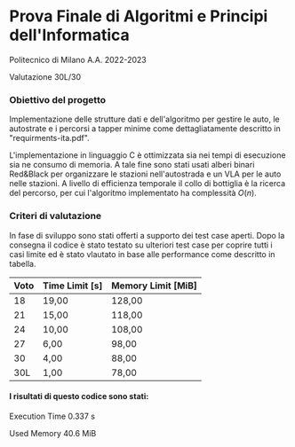 # Prova Finale di Algoritmi e Principi dell'Informatica


Politecnico di Milano A.A. 2022-2023

Valutazione 30L/30

### Obiettivo del progetto

Implementazione delle strutture dati e dell'algoritmo per gestire le auto, le autostrate e i percorsi a tapper minime come dettagliatamente descritto in "requirments-ita.pdf".  

L'implementazione in linguaggio C è ottimizzata sia nei tempi di esecuzione sia ne consumo di memoria. 
A tale fine sono stati usati alberi binari Red&Black per organizzare le stazioni nell'autostrada e un VLA per le auto nelle stazioni. 
A livello di efficienza temporale il collo di bottiglia è la ricerca del percorso, per cui l'algoritmo implementato ha complessità $O(n)$.

### Criteri di valutazione

In fase di sviluppo sono stati offerti a supporto dei test case aperti. Dopo la consegna il codice è stato testato su ulteriori test case per coprire tutti i casi limite ed è stato vlautato in base alle performance come descritto in tabella.


| Voto | Time Limit [s] | Memory Limit [MiB] | 
| -------- | -------- | -------- |  
| 18 | 19,00 | 128,00 | 
| 21 | 15,00 | 118,00 | 
| 24 | 10,00 | 108,00 | 
| 27 | 6,00 | 98,00 | 
| 30 | 4,00 | 88,00 |
| 30L | 1,00 | 78,00 |

#### I risultati di questo codice sono stati:

Execution Time 0.337 s

Used Memory 40.6 MiB
